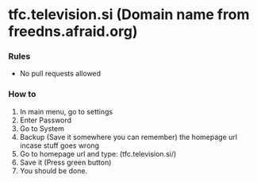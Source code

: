 # tfc.television.si (Domain name from freedns.afraid.org)
### Rules

- No pull requests allowed

### How to

1. In main menu, go to settings
2. Enter Password
3. Go to System
4. Backup (Save it somewhere you can remember) the homepage url incase stuff goes wrong
5. Go to homepage url and type: (tfc.television.si/)
6. Save it (Press green button)
7. You should be done.
